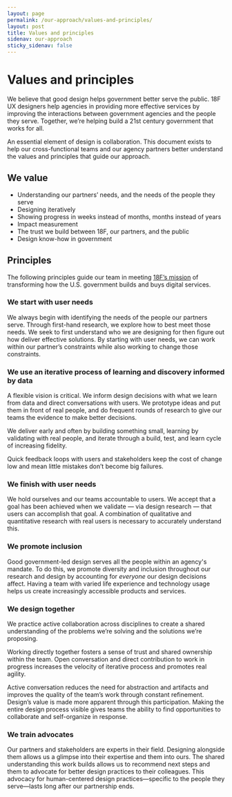 ```yaml
---
layout: page
permalink: /our-approach/values-and-principles/
layout: post
title: Values and principles
sidenav: our-approach
sticky_sidenav: false
---
```


# Values and principles

We believe that good design helps government better serve the public. 18F UX designers help agencies in providing more effective services by improving the interactions between government agencies and the people they serve. Together, we’re helping build a 21st century government that works for all.


An essential element of design is collaboration. This document exists to help our cross-functional teams and our agency partners better understand the values and principles that guide our approach.


## We value

- Understanding our partners’ needs, and the needs of the people they serve
- Designing iteratively 
- Showing progress in weeks instead of months, months instead of years
- Impact measurement
- The trust we build between 18F, our partners, and the public
- Design know-how in government



## Principles

The following principles guide our team in meeting [18F’s mission](https://18f.gsa.gov/about/#our-mission) of transforming how the U.S. government builds and buys digital services.


### We start with user needs

We always begin with identifying the needs of the people our partners serve. Through first-hand research, we explore how to best meet those needs. We seek to first understand who we are designing for then figure out how deliver effective solutions. By starting with user needs, we can work within our partner’s constraints while also working to change those constraints.


### We use an iterative process of learning and discovery informed by data

A flexible vision is critical. We inform design decisions with what we learn from data and direct conversations with users. We prototype ideas and put them in front of real people, and do frequent rounds of research to give our teams the evidence to make better decisions.

We deliver early and often by building something small, learning by validating with real people, and iterate through a build, test, and learn cycle of increasing fidelity.

Quick feedback loops with users and stakeholders keep the cost of change low and mean little mistakes don’t become big failures.


### We finish with user needs

We hold ourselves and our teams accountable to users. We accept that a goal has been achieved when we validate — via design research — that users can accomplish that goal. A combination of qualitative and quantitative research with real users is necessary to accurately understand this.

### We promote inclusion

Good government-led design serves all the people within an agency's mandate. To do this, we promote diversity and inclusion throughout our research and design by accounting for *everyone* our design decisions affect. Having a team with varied life experience and technology usage helps us create increasingly accessible products and services.


### We design together

We practice active collaboration across disciplines to create a shared understanding of the problems we’re solving and the solutions we’re proposing. 

Working directly together fosters a sense of trust and shared ownership within the team. Open conversation and direct contribution to work in progress increases the velocity of iterative process and promotes real agility. 

Active conversation reduces the need for abstraction and artifacts and improves the quality of the team’s work through constant refinement. Design’s value is made more apparent through this participation. Making the entire design process visible gives teams the ability to find opportunities to collaborate and self-organize in response.


### We train advocates

Our partners and stakeholders are experts in their field. Designing alongside them allows us a glimpse into their expertise and them into ours. The shared understanding this work builds allows us to recommend next steps and them to advocate for better design practices to their colleagues. This advocacy for human-centered design practices—specific to the people they serve—lasts long after our partnership ends.
